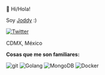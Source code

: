 👋 Hi/Hola!

Soy <a href="https://joddyzavala.mx">Joddy</a> :)

<a href="https://twitter.com/JJoddyZZ" target="_blank"><img alt="Twitter" src="https://img.shields.io/badge/@JJoddyZZ-%231DA1F2.svg?&style=for-the-badge&logo=twitter&logoColor=white" /></a>

CDMX, México <img src="https://cdn-icons-png.flaticon.com/512/5372/5372848.png" width="15"/>

**Cosas que me son familiares:** 

<p>
<img alt="git" src="https://img.shields.io/badge/-Git-F05032?style=flat-square&logo=git&logoColor=white" />
<img alt="Golang" src="https://img.shields.io/badge/-Golang-29BEB0?style=flat-square&logo=Go&logoColor=white" />
<img alt="MongoDB" src="https://img.shields.io/badge/-MongoDB-13aa52?style=flat-square&logo=mongodb&logoColor=white" />
<img alt="Docker" src="https://img.shields.io/badge/-Docker-46a2f1?style=flat-square&logo=docker&logoColor=white" />
</p>

<!---
JJoddyZZ/JJoddyZZ is a ✨ special ✨ repository because its `README.md` (this file) appears on your GitHub profile.
You can click the Preview link to take a look at your changes.
--->
